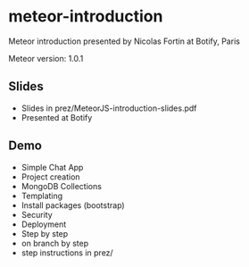meteor-introduction
===================
Meteor introduction presented by Nicolas Fortin at Botify, Paris

Meteor version: 1.0.1

## Slides
- Slides in prez/MeteorJS-introduction-slides.pdf
- Presented at Botify

## Demo
- Simple Chat App
 - Project creation
 - MongoDB Collections
 - Templating
 - Install packages (bootstrap)
 - Security
 - Deployment
- Step by step
 - on branch by step
 - step instructions in prez/
